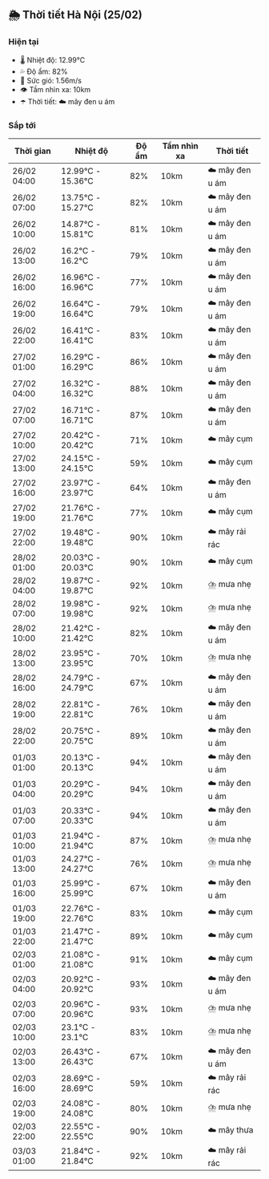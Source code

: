 ## 🌦️ Thời tiết Hà Nội (25/02)

### Hiện tại

- 🌡️ Nhiệt độ: 12.99℃
- 💦 Độ ẩm: 82%
- 💨 Sức gió: 1.56m/s
- 👁️ Tầm nhìn xa: 10km
- ☂️ Thời tiết: ☁️ mây đen u ám

### Sắp tới

| Thời gian | Nhiệt độ | Độ ẩm | Tầm nhìn xa | Thời tiết |
| --- | --- | --- | --- | --- |
| 26/02 04:00 | 12.99℃ - 15.36℃ | 82% | 10km | ☁️ mây đen u ám |
| 26/02 07:00 | 13.75℃ - 15.27℃ | 82% | 10km | ☁️ mây đen u ám |
| 26/02 10:00 | 14.87℃ - 15.81℃ | 81% | 10km | ☁️ mây đen u ám |
| 26/02 13:00 | 16.2℃ - 16.2℃ | 79% | 10km | ☁️ mây đen u ám |
| 26/02 16:00 | 16.96℃ - 16.96℃ | 77% | 10km | ☁️ mây đen u ám |
| 26/02 19:00 | 16.64℃ - 16.64℃ | 79% | 10km | ☁️ mây đen u ám |
| 26/02 22:00 | 16.41℃ - 16.41℃ | 83% | 10km | ☁️ mây đen u ám |
| 27/02 01:00 | 16.29℃ - 16.29℃ | 86% | 10km | ☁️ mây đen u ám |
| 27/02 04:00 | 16.32℃ - 16.32℃ | 88% | 10km | ☁️ mây đen u ám |
| 27/02 07:00 | 16.71℃ - 16.71℃ | 87% | 10km | ☁️ mây đen u ám |
| 27/02 10:00 | 20.42℃ - 20.42℃ | 71% | 10km | ☁️ mây cụm |
| 27/02 13:00 | 24.15℃ - 24.15℃ | 59% | 10km | ☁️ mây cụm |
| 27/02 16:00 | 23.97℃ - 23.97℃ | 64% | 10km | ☁️ mây đen u ám |
| 27/02 19:00 | 21.76℃ - 21.76℃ | 77% | 10km | ☁️ mây cụm |
| 27/02 22:00 | 19.48℃ - 19.48℃ | 90% | 10km | ☁️ mây rải rác |
| 28/02 01:00 | 20.03℃ - 20.03℃ | 90% | 10km | ☁️ mây cụm |
| 28/02 04:00 | 19.87℃ - 19.87℃ | 92% | 10km | ⛈️ mưa nhẹ |
| 28/02 07:00 | 19.98℃ - 19.98℃ | 92% | 10km | ⛈️ mưa nhẹ |
| 28/02 10:00 | 21.42℃ - 21.42℃ | 82% | 10km | ☁️ mây đen u ám |
| 28/02 13:00 | 23.95℃ - 23.95℃ | 70% | 10km | ⛈️ mưa nhẹ |
| 28/02 16:00 | 24.79℃ - 24.79℃ | 67% | 10km | ☁️ mây đen u ám |
| 28/02 19:00 | 22.81℃ - 22.81℃ | 76% | 10km | ☁️ mây đen u ám |
| 28/02 22:00 | 20.75℃ - 20.75℃ | 89% | 10km | ☁️ mây đen u ám |
| 01/03 01:00 | 20.13℃ - 20.13℃ | 94% | 10km | ☁️ mây đen u ám |
| 01/03 04:00 | 20.29℃ - 20.29℃ | 94% | 10km | ☁️ mây đen u ám |
| 01/03 07:00 | 20.33℃ - 20.33℃ | 94% | 10km | ☁️ mây đen u ám |
| 01/03 10:00 | 21.94℃ - 21.94℃ | 87% | 10km | ⛈️ mưa nhẹ |
| 01/03 13:00 | 24.27℃ - 24.27℃ | 76% | 10km | ⛈️ mưa nhẹ |
| 01/03 16:00 | 25.99℃ - 25.99℃ | 67% | 10km | ☁️ mây đen u ám |
| 01/03 19:00 | 22.76℃ - 22.76℃ | 83% | 10km | ☁️ mây cụm |
| 01/03 22:00 | 21.47℃ - 21.47℃ | 89% | 10km | ☁️ mây cụm |
| 02/03 01:00 | 21.08℃ - 21.08℃ | 91% | 10km | ☁️ mây cụm |
| 02/03 04:00 | 20.92℃ - 20.92℃ | 93% | 10km | ☁️ mây đen u ám |
| 02/03 07:00 | 20.96℃ - 20.96℃ | 93% | 10km | ⛈️ mưa nhẹ |
| 02/03 10:00 | 23.1℃ - 23.1℃ | 83% | 10km | ⛈️ mưa nhẹ |
| 02/03 13:00 | 26.43℃ - 26.43℃ | 67% | 10km | ☁️ mây đen u ám |
| 02/03 16:00 | 28.69℃ - 28.69℃ | 59% | 10km | ☁️ mây rải rác |
| 02/03 19:00 | 24.08℃ - 24.08℃ | 80% | 10km | ⛈️ mưa nhẹ |
| 02/03 22:00 | 22.55℃ - 22.55℃ | 90% | 10km | ☁️ mây thưa |
| 03/03 01:00 | 21.84℃ - 21.84℃ | 92% | 10km | ☁️ mây rải rác |
